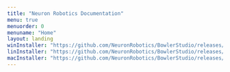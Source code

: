 ```yaml
---
title: "Neuron Robotics Documentation"
menu: true
menuorder: 0
menuname: "Home"
layout: landing
winInstaller: "https://github.com/NeuronRobotics/BowlerStudio/releases/download/0.2.26/Windows-BowlerStudio-0.2.26.exe"
linInstaller: "https://github.com/NeuronRobotics/BowlerStudio/releases/download/0.2.26/Ubuntu-BowlerStudio-0.2.26.deb"
macInstaller: "https://github.com/NeuronRobotics/BowlerStudio/releases/download/0.2.26/MacOSX-BowlerStudio-0.2.26.zip"
---
```



